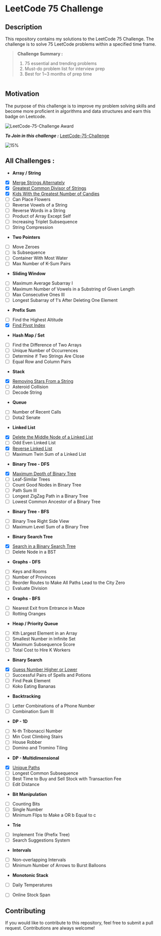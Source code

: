 # LeetCode 75 Challenge

## Description
This repository contains my solutions to the LeetCode 75 Challenge. The challenge is to solve 75 LeetCode problems within a specified time frame.

> **Challenge Summary :**
> 1. 75 essential and trending problems
> 2. Must-do problem list for interview prep
> 3. Best for 1~3 months of prep time

<div style="display:flex; justify-content:space-between ; flex-wrap:wrap">
<div style="max-width:500px" >

## Motivation

The purpose of this challenge is to improve my problem solving skills and become more proficient in algorithms and data structures and earn this badge on Leetcode.

</div>
<img style="max-width:250px" src="https://assets.leetcode.com/static_assets/others/LeetCode_75.gif" alt="LeetCode-75-Challenge Award"/>
</div>

**_To Join in this challenge :_** [LeetCode-75-Challenge](https://leetcode.com/studyplan/leetcode-75/)

![15%](https://progress-bar.dev/15/?title=In%20progress)


## All Challenges :

- **Array / String**
- [X] [Merge Strings Alternately](./E1768_MergeStringsAlternately.java)
- [X] [Greatest Common Divisor of Strings](./E1071_GreatestCommonDivisorofStrings.ts)
- [X] [Kids With the Greatest Number of Candies](./E1431_KidsWiththeGreatestNumberofCandies.ts)
- [ ] Can Place Flowers
- [ ] Reverse Vowels of a String
- [ ] Reverse Words in a String
- [ ] Product of Array Except Self
- [ ] Increasing Triplet Subsequence
- [ ] String Compression
- **Two Pointers**
- [ ] Move Zeroes
- [ ] Is Subsequence
- [ ] Container With Most Water
- [ ] Max Number of K-Sum Pairs
- **Sliding Window**
- [ ] Maximum Average Subarray I
- [ ] Maximum Number of Vowels in a Substring of Given Length
- [ ] Max Consecutive Ones III
- [ ] Longest Subarray of 1's After Deleting One Element
- **Prefix Sum**
- [ ] Find the Highest Altitude
- [X] [Find Pivot Index](./E724FindPivotIndex.ts)
- **Hash Map / Set**
- [ ] Find the Difference of Two Arrays
- [ ] Unique Number of Occurrences
- [ ] Determine if Two Strings Are Close
- [ ] Equal Row and Column Pairs
- **Stack**
- [X] [Removing Stars From a String](./M2390_RemovingStarsFromaString.java)
- [ ] Asteroid Collision
- [ ] Decode String
- **Queue**
- [ ] Number of Recent Calls
- [ ] Dota2 Senate
- **Linked List**
- [X] [Delete the Middle Node of a Linked List](./M2095_DeleteTheMiddleNodeofaLinkedList.java)
- [ ] Odd Even Linked List
- [X] [Reverse Linked List](./E206_ReverseLinkedList.java)
- [ ] Maximum Twin Sum of a Linked List
- **Binary Tree - DFS**
- [X] [Maximum Depth of Binary Tree](./E104MaximumDepthofBinaryTree.java)
- [ ] Leaf-Similar Trees
- [ ] Count Good Nodes in Binary Tree
- [ ] Path Sum III
- [ ] Longest ZigZag Path in a Binary Tree
- [ ] Lowest Common Ancestor of a Binary Tree
- **Binary Tree - BFS**
- [ ] Binary Tree Right Side View
- [ ] Maximum Level Sum of a Binary Tree
- **Binary Search Tree**
- [X] [Search in a Binary Search Tree](./E700_SearchInABinarySearchTree.java)
- [ ] Delete Node in a BST
- **Graphs - DFS**
- [ ] Keys and Rooms
- [ ] Number of Provinces
- [ ] Reorder Routes to Make All Paths Lead to the City Zero
- [ ] Evaluate Division
- **Graphs - BFS**
- [ ] Nearest Exit from Entrance in Maze
- [ ] Rotting Oranges
- **Heap / Priority Queue**
- [ ] Kth Largest Element in an Array
- [ ] Smallest Number in Infinite Set
- [ ] Maximum Subsequence Score
- [ ] Total Cost to Hire K Workers
- **Binary Search**
- [X] [Guess Number Higher or Lower](./E374_GuessNumberHigherOrLower.java)
- [ ] Successful Pairs of Spells and Potions
- [ ] Find Peak Element
- [ ] Koko Eating Bananas
- **Backtracking**
- [ ] Letter Combinations of a Phone Number
- [ ] Combination Sum III
- **DP - 1D**
- [ ] N-th Tribonacci Number
- [ ] Min Cost Climbing Stairs
- [ ] House Robber
- [ ] Domino and Tromino Tiling
- **DP - Multidimensional**
- [X] [Unique Paths](./M62_UniquePaths.java)
- [ ] Longest Common Subsequence
- [ ] Best Time to Buy and Sell Stock with Transaction Fee
- [ ] Edit Distance
- **Bit Manipulation**
- [ ] Counting Bits
- [ ] Single Number
- [ ] Minimum Flips to Make a OR b Equal to c
- **Trie**
- [ ] Implement Trie (Prefix Tree)
- [ ] Search Suggestions System
- **Intervals**
- [ ] Non-overlapping Intervals
- [ ] Minimum Number of Arrows to Burst Balloons
- **Monotonic Stack**
- [ ] Daily Temperatures
- [ ] Online Stock Span


## Contributing
If you would like to contribute to this repository, feel free to submit a pull request. Contributions are always welcome!

